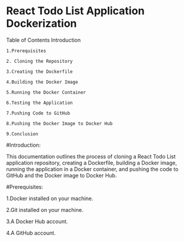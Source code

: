 # React Todo List Application Dockerization
  Table of Contents
    Introduction
      
    1.Prerequisites
      
    2. Cloning the Repository
    
    3.Creating the Dockerfile
    
    4.Building the Docker Image
    
    5.Running the Docker Container
    
    6.Testing the Application
    
    7.Pushing Code to GitHub
    
    8.Pushing the Docker Image to Docker Hub
    
    9.Conclusion



 #Introduction:
 
  This documentation outlines the process of cloning a React Todo List application repository, creating a Dockerfile, building a Docker image, running the application in a Docker container, and pushing the code to GitHub 
  and the Docker image to Docker Hub.

#Prerequisites:

 1.Docker installed on your machine.
 
 2.Git installed on your machine.
 
 3.A Docker Hub account.
 
 4.A GitHub account.
